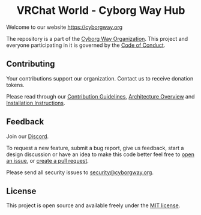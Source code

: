 <h1 align="center">VRChat World - Cyborg Way Hub</h1>

Welcome to our website https://cyborgway.org

The repository is a part of the [Cyborg Way Organization](https://github.com/cyborgway-org). This project and everyone participating in it is governed by the [Code of Conduct](CODE_OF_CONDUCT.md).

## Contributing

Your contributions support our organization. Contact us to receive donation tokens.

Please read through our [Contribution Guidelines](CONTRIBUTING.md), [Architecture Overview](ARCHITECTURE.md) and [Installation Instructions](INSTALL.md).

## Feedback

Join our [Discord](https://discord.gg/FnNtAnJJbN).

To request a new feature, submit a bug report, give us feedback, start a design discussion or have an idea to make this code better feel free to [open an issue](https://github.com/cyborgway-org/vrchat-world-cyborgway-hub/issues), or [create a pull request](https://github.com/cyborgway-org/vrchat-world-cyborgway-hub/pulls).

Please send all security issues to [security@cyborgway.org](mailto:security@cyborgway.org).

## License

This project is open source and available freely under the [MIT license](LICENSE.md).
